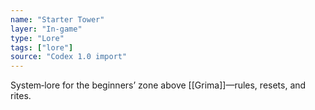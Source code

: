 ```yaml
---
name: "Starter Tower"
layer: "In-game"
type: "Lore"
tags: ["lore"]
source: "Codex 1.0 import"
---
```

System‑lore for the beginners’ zone above [[Grima]]—rules, resets, and rites.
